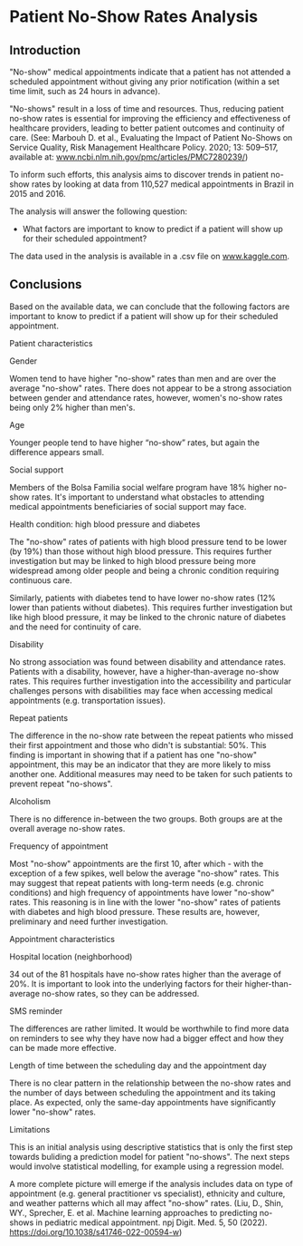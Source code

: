 # Patient No-Show Rates Analysis

## Introduction

"No-show" medical appointments indicate that a patient has not attended a scheduled appointment without giving any prior notification (within a set time 
limit, such as 24 hours in advance).

"No-shows" result in a loss of time and resources. Thus, reducing patient no-show rates is essential for improving the efficiency and effectiveness of 
healthcare providers, leading to better patient outcomes and continuity of care. (See: Marbouh D. et al., Evaluating the Impact of Patient No-Shows on 
Service Quality, Risk Management Healthcare Policy. 2020; 13: 509–517, available at: www.ncbi.nlm.nih.gov/pmc/articles/PMC7280239/)

To inform such efforts, this analysis aims to discover trends in patient no-show rates by looking at data from 110,527 medical appointments in Brazil in 
2015 and 2016.

The analysis will answer the following question:

- What factors are important to know to predict if a patient will show up for their scheduled appointment?

The data used in the analysis is available in a .csv file on www.kaggle.com.

## Conclusions

Based on the available data, we can conclude that the following factors are important to know to predict if a patient will show up for their scheduled 
appointment.

Patient characteristics

Gender

Women tend to have higher "no-show" rates than men and are over the average "no-show" rates. There does not appear to be a strong association between 
gender and attendance rates, however, women's no-show rates being only 2% higher than men's.

Age

Younger people tend to have higher “no-show” rates, but again the difference appears small.

Social support

Members of the Bolsa Familia social welfare program have 18% higher no-show rates. It's important to understand what obstacles to attending medical 
appointments beneficiaries of social support may face.

Health condition: high blood pressure and diabetes

The "no-show" rates of patients with high blood pressure tend to be lower (by 19%) than those without high blood pressure. This requires further 
investigation but may be linked to high blood pressure being more widespread among older people and being a chronic condition requiring continuous care.

Similarly, patients with diabetes tend to have lower no-show rates (12% lower than patients without diabetes). This requires further investigation but 
like high blood pressure, it may be linked to the chronic nature of diabetes and the need for continuity of care.

Disability

No strong association was found between disability and attendance rates. Patients with a disability, however, have a higher-than-average no-show rates. 
This requires further investigation into the accessibility and particular challenges persons with disabilities may face when accessing medical 
appointments (e.g. transportation issues).

Repeat patients

The difference in the no-show rate between the repeat patients who missed their first appointment and those who didn't is substantial: 50%. This finding 
is important in showing that if a patient has one "no-show" appointment, this may be an indicator that they are more likely to miss another one. 
Additional measures may need to be taken for such patients to prevent repeat "no-shows".

Alcoholism

There is no difference in-between the two groups. Both groups are at the overall average no-show rates.

Frequency of appointment

Most "no-show" appointments are the first 10, after which - with the exception of a few spikes, well below the average "no-show" rates. 
This may suggest that repeat patients with long-term needs (e.g. chronic conditions) and high frequency of appointments have lower "no-show" rates. 
This reasoning is in line with the lower "no-show" rates of patients with diabetes and high blood pressure. These results are, however, preliminary and 
need further investigation.

Appointment characteristics

Hospital location (neighborhood)

34 out of the 81 hospitals have no-show rates higher than the average of 20%. It is important to look into the underlying factors for their 
higher-than-average no-show rates, so they can be addressed.

SMS reminder

The differences are rather limited. It would be worthwhile to find more data on reminders to see why they have now had a bigger effect and how they can 
be made more effective.

Length of time between the scheduling day and the appointment day

There is no clear pattern in the relationship between the no-show rates and the number of days between scheduling the appointment and its taking place. 
As expected, only the same-day appointments have significantly lower "no-show" rates.

Limitations

This is an initial analysis using descriptive statistics that is only the first step towards buliding a prediction model for patient "no-shows". 
The next steps would involve statistical modelling, for example using a regression model.

A more complete picture will emerge if the analysis includes data on type of appointment (e.g. general practitioner vs specialist), ethnicity and culture,
and weather patterns which all may affect "no-show" rates. (Liu, D., Shin, WY., Sprecher, E. et al. Machine learning approaches to predicting no-shows in 
pediatric medical appointment. npj Digit. Med. 5, 50 (2022). https://doi.org/10.1038/s41746-022-00594-w)

